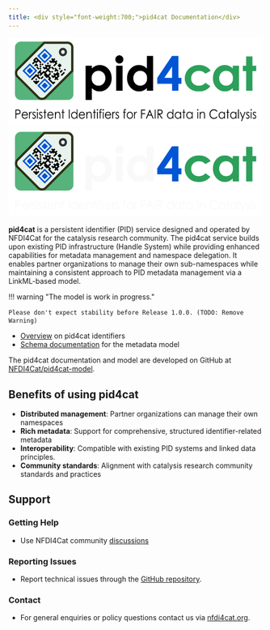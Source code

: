 ```yaml
---
title: <div style="font-weight:700;">pid4cat Documentation</div>
---
```


![pid4cat logo](images/logo-with-text.svg#only-light)
![pid4cat logo](images/logo-with-text-dark.svg#only-dark)

**pid4cat** is a persistent identifier (PID) service designed and operated by NFDI4Cat for the catalysis research community.
The pid4cat service builds upon existing PID infrastructure (Handle System) while providing enhanced capabilities for metadata management and namespace delegation. It enables partner organizations to manage their own sub-namespaces while maintaining a consistent approach to PID metadata management via a LinkML-based model.

!!! warning "The model is work in progress."

    Please don't expect stability before Release 1.0.0. (TODO: Remove Warning)

- [Overview](./overview.md) on pid4cat identifiers
- [Schema documentation](./elements/overview.md) for the metadata model

The pid4cat documentation and model are developed on GitHub at [NFDI4Cat/pid4cat-model](https://github.com/nfdi4cat/pid4cat-model/).

## Benefits of using pid4cat

- **Distributed management**: Partner organizations can manage their own namespaces
- **Rich metadata**: Support for comprehensive, structured identifier-related metadata
- **Interoperability**: Compatible with existing PID systems and linked data principles.
- **Community standards**: Alignment with catalysis research community standards and practices

## Support

### Getting Help

- Use NFDI4Cat community [discussions](https://github.com/orgs/nfdi4cat/discussions?discussions_q=label%3Apid4cat+)

### Reporting Issues

- Report technical issues through the [GitHub repository](https://github.com/nfdi4cat/pid4cat-model/issues/).

### Contact

- For general enquiries or policy questions contact us via [nfdi4cat.org](https://nfdi4cat.org/en/contact/).
